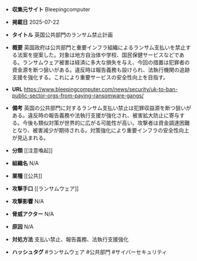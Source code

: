 - **収集元サイト**
Bleepingcomputer

- **掲載日**
2025-07-22

- **タイトル**
英国公共部門のランサム禁止計画

- **概要**
英国政府は公共部門と重要インフラ組織によるランサム支払いを禁止する法案を提案した。対象は地方自治体や学校、国民保健サービスなどである。ランサムウェア被害は経済に多大な損失を与え、今回の措置は犯罪者の資金源を断つ狙いがある。違反時は報告義務も設けられ、法執行機関の追跡支援を強化する。これにより重要サービスの安全性向上を目指す。

- **URL**
https://www.bleepingcomputer.com/news/security/uk-to-ban-public-sector-orgs-from-paying-ransomware-gangs/

- **備考**
英国の公共部門に対するランサム支払い禁止は犯罪収益源を断つ狙いがある。違反時の報告義務や法執行支援が強化され、被害拡大防止に寄与する。今後も類似対策が世界的に広がる可能性が高い。攻撃者は資金調達困難となり、被害減少が期待される。対策強化により重要インフラの安全性向上が見込まれる。

- **分類**
[[注意喚起]]

- **組織名**
N/A

- **業種**
[[公共]]

- **攻撃手口**
[[ランサムウェア]]

- **攻撃影響**
N/A

- **脅威アクター**
N/A

- **原因**
N/A

- **対処方法**
支払い禁止、報告義務、法執行支援強化

- **ハッシュタグ**
#ランサムウェア #公共部門 #サイバーセキュリティ
